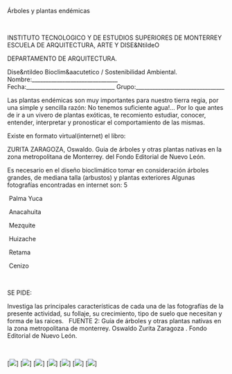 

Árboles y plantas endémicas




 

 INSTITUTO TECNOLOGICO Y DE ESTUDIOS SUPERIORES DE MONTERREY 
ESCUELA DE ARQUITECTURA, ARTE Y DISE&NtildeO 

DEPARTAMENTO DE ARQUITECTURA.



Dise&ntildeo Bioclim&aacutetico / Sostenibilidad Ambiental.
Nombre:_______________________________ 
Fecha:________________________________ 
Grupo:________________________________ 


Las plantas endémicas son muy importantes para nuestro tierra regia, por una simple y sencilla razón: No tenemos suficiente agua!... 
Por lo que antes de ir a un vivero de plantas exóticas, te recomiento estudiar, conocer, entender, interpretar y pronosticar el comportamiento de las mismas. 

Existe en formato virtual(internet) el libro: 


ZURITA ZARAGOZA, Oswaldo. Guia de árboles y otras plantas nativas en la zona metropolitana de Monterrey. 
del Fondo Editorial de Nuevo León.



Es necesario en el diseño bioclimático tomar en consideración árboles grandes, de mediana talla (arbustos) y plantas exteriores 
Algunas fotografías encontradas en internet son: 
 5




  Palma Yuca
 


 Anacahuita
 












 Mezquite
 


 Huizache












 Retama


 Cenizo
 





 
 
SE PIDE:

Investiga las principales características de cada una de las fotografías de la presente actividad, su follaje, su crecimiento, tipo de suelo que necesitan y forma de las raices.
 
 FUENTE 2: Guía de árboles y otras plantas nativas en la zona metropolitana de monterrey. Oswaldo Zurita Zaragoza . 
Fondo Editorial de Nuevo León.  


 




[![](pug_files/content/MP2.3/endemica.1.JPG)]
[![](pug_files/content/MP2.3/endemica.2.jpg)]
[![](pug_files/content/MP2.3/endemica.3.jpg)]
[![](pug_files/content/MP2.3/Endemica.7.jpg)]
[![](pug_files/content/MP2.3/endemica.5.jpg)]
[![](pug_files/content/MP2.3/Endemica.6.jpg)]
[![](pug_files/content/MP2.3/matchingsquare.4.jpg)]

